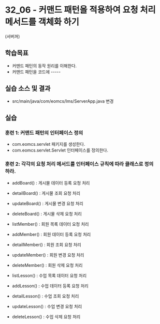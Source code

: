 # 32_06 - 커맨드 패턴을 적용하여 요청 처리 메서드를 객체화 하기
(서버꺼)

## 학습목표

- 커맨드 패턴의 동작 원리를 이해한다.
- 커맨드 패턴을 코드에 -----

## 실습 소스 및 결과

- src/main/java/com/eomcs/lms/ServerApp.java 변경

## 실습  

### 훈련 1: 커맨드 패턴의 인터페이스 정의

- com.eomcs.servlet 패키지를 생성한다. 
- com.eomcs.servlet.Servlet 인터페이스를 정의한다. 

### 훈련 2: 각각의 요청 처리 메서드를 인터페이스 규칙에 따라 클래스로 정의하라.

  - addBoard() : 게시물 데이터 등록 요청 처리
  - detailBoard() : 게시물 조회 요청 처리
  - updateBoard() : 게시물 변경 요청 처리
  - deleteBoard() : 게시물 삭제 요청 처리
  
  - listMember() : 회원 목록 데이터 요청 처리
  - addMember() : 회원 데이터 등록 요청 처리
  - detailMember() : 회원 조회 요청 처리
  - updateMember() : 회원 변경 요청 처리
  - deleteMember() : 회원 삭제 요청 처리
  
  - listLesson() : 수업 목록 데이터 요청 처리
  - addLesson() : 수업 데이터 등록 요청 처리
  - detailLesson() : 수업 조회 요청 처리
  - updateLesson() : 수업 변경 요청 처리
  - deleteLesson() : 수업 삭제 요청 처리
  
 